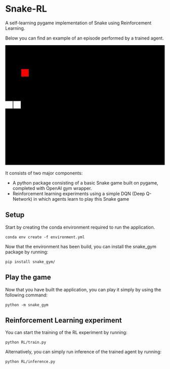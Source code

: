 # Snake-RL
A self-learning pygame implementation of Snake using Reinforcement Learning.

Below you can find an example of an episode performed by a trained agent.

<img src="/docs/example.gif" alt="Episode of a trained agent"/>

It consists of two major components:
- A python package consisting of a basic Snake game built on pygame, completed with OpenAI gym wrapper.
- Reinforcement learning experiments using a simple DQN (Deep Q-Network) in which agents learn to play this Snake game

## Setup

Start by creating the conda environment required to run the application.
```
conda env create -f environment.yml
```

Now that the environment has been build, you can install the snake_gym package by running:
```
pip install snake_gym/
```

## Play the game

Now that you have built the application, you can play it simply by using the following command:
```
python -m snake_gym
```

## Reinforcement Learning experiment


You can start the training of the RL experiment by running:
```
python RL/train.py
```

Alternatively, you can simply run inference of the trained agent by running:
```
python RL/inference.py
```
